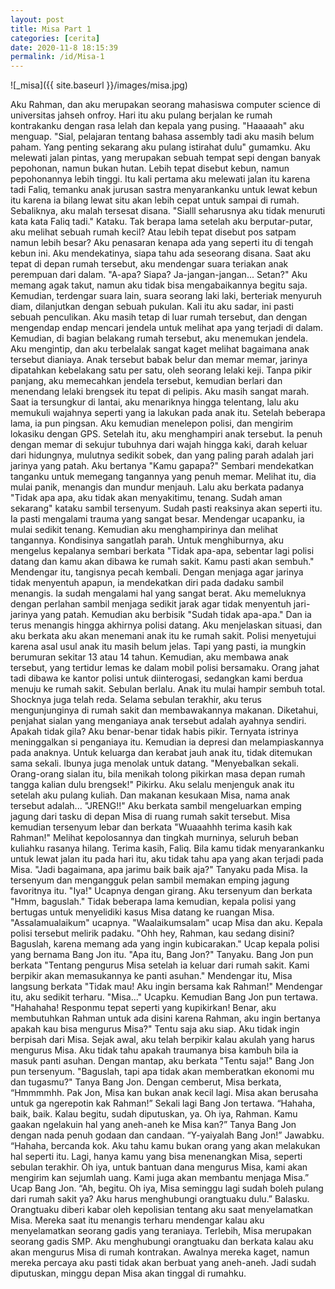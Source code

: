 ```yaml
---
layout: post
title: Misa Part 1
categories: [cerita]
date: 2020-11-8 18:15:39
permalink: /id/Misa-1
---
```


![_misa]({{ site.baseurl }}/images/misa.jpg)

Aku Rahman, dan aku merupakan seorang mahasiswa computer science di universitas jahseh onfroy. Hari itu aku pulang berjalan ke rumah kontrakanku dengan rasa lelah dan kepala yang pusing. "Haaaaah" aku menguap. "Sial, pelajaran tentang bahasa assembly tadi aku masih belum paham. Yang penting sekarang aku pulang istirahat dulu" gumamku. Aku melewati jalan pintas, yang merupakan sebuah tempat sepi dengan banyak pepohonan, namun bukan hutan. Lebih tepat disebut kebun, namun pepohonannya lebih tinggi. Itu kali pertama aku melewati jalan itu karena tadi Faliq, temanku anak jurusan sastra menyarankanku untuk lewat kebun itu karena ia bilang lewat situ akan lebih cepat untuk sampai di rumah. Sebaliknya, aku malah tersesat disana. "Sialll seharusnya aku tidak menuruti kata kata Faliq tadi." Kataku. Tak berapa lama setelah aku berputar-putar, aku melihat sebuah rumah kecil? Atau lebih tepat disebut pos satpam namun lebih besar? Aku penasaran kenapa ada yang seperti itu di tengah kebun ini. Aku mendekatinya, siapa tahu ada seseorang disana. Saat aku tepat di depan rumah tersebut, aku mendengar suara teriakan anak perempuan dari dalam. "A-apa? Siapa? Ja-jangan-jangan... Setan?" Aku memang agak takut, namun aku tidak bisa mengabaikannya begitu saja. Kemudian, terdengar suara lain, suara seorang laki laki, berteriak menyuruh diam, dilanjutkan dengan sebuah pukulan. Kali itu aku sadar, ini pasti sebuah penculikan. Aku masih tetap di luar rumah tersebut, dan dengan mengendap endap mencari jendela untuk melihat apa yang terjadi di dalam. Kemudian, di bagian belakang rumah tersebut, aku menemukan jendela. Aku mengintip, dan aku terbelalak sangat kaget melihat bagaimana anak tersebut dianiaya. Anak tersebut babak belur dan memar memar, jarinya dipatahkan kebelakang satu per satu, oleh seorang lelaki keji. Tanpa pikir panjang, aku memecahkan jendela tersebut, kemudian berlari dan menendang lelaki brengsek itu tepat di pelipis. Aku masih sangat marah. Saat ia tersungkur di lantai, aku menariknya hingga telentang, lalu aku memukuli wajahnya seperti yang ia lakukan pada anak itu. Setelah beberapa lama, ia pun pingsan. Aku kemudian menelepon polisi, dan mengirim lokasiku
dengan GPS. Setelah itu, aku menghampiri anak tersebut. Ia penuh dengan memar di sekujur tubuhnya dari wajah hingga kaki, darah keluar dari hidungnya, mulutnya sedikit sobek, dan yang paling parah adalah jari jarinya yang patah. Aku bertanya "Kamu gapapa?" Sembari mendekatkan tanganku untuk memegang tangannya yang penuh memar. Melihat itu, dia mulai panik, menangis dan mundur menjauh. Lalu aku berkata padanya "Tidak apa apa, aku tidak akan menyakitimu, tenang. Sudah aman sekarang" kataku sambil tersenyum. Sudah pasti reaksinya akan seperti itu. Ia pasti mengalami trauma yang sangat besar. Mendengar ucapanku, ia mulai sedikit tenang. Kemudian aku menghampirinya dan melihat tangannya. Kondisinya sangatlah parah. Untuk menghiburnya, aku mengelus kepalanya sembari berkata "Tidak apa-apa, sebentar lagi polisi datang dan kamu akan dibawa ke rumah sakit. Kamu pasti akan sembuh." Mendengar itu, tangisnya pecah kembali. Dengan menjaga agar jarinya tidak menyentuh apapun, ia mendekatkan diri pada dadaku sambil menangis. Ia sudah mengalami hal yang sangat berat. Aku memeluknya dengan perlahan sambil menjaga sedikit jarak agar tidak menyentuh jari-jarinya yang patah. Kemudian aku berbisik "Sudah tidak apa-apa." Dan ia terus menangis hingga akhirnya polisi datang. Aku menjelaskan situasi, dan aku berkata aku akan menemani anak itu ke rumah sakit. Polisi menyetujui karena asal usul anak itu masih belum jelas. Tapi yang pasti, ia mungkin berumuran sekitar 13 atau 14 tahun. Kemudian, aku membawa anak tersebut, yang tertidur lemas ke dalam mobil polisi bersamaku. Orang jahat tadi dibawa ke kantor polisi untuk diinterogasi, sedangkan kami berdua menuju ke rumah sakit. Sebulan berlalu. Anak itu mulai hampir sembuh total. Shocknya juga telah reda. Selama sebulan terakhir, aku terus mengunjunginya di rumah sakit dan membawakannya makanan. Diketahui, penjahat sialan yang menganiaya anak tersebut adalah ayahnya sendiri. Apakah tidak gila? Aku benar-benar tidak habis pikir. Ternyata istrinya meninggalkan si penganiaya itu. Kemudian ia depresi dan melampiaskannya pada anaknya. Untuk keluarga dan kerabat jauh anak itu,
tidak ditemukan sama sekali. Ibunya juga menolak untuk datang. "Menyebalkan sekali. Orang-orang sialan itu, bila menikah tolong pikirkan masa depan rumah tangga kalian dulu brengsek!" Pikirku. Aku selalu menjenguk anak itu setelah aku pulang kuliah. Dan makanan kesukaan Misa, nama anak tersebut adalah... "JRENG!!" Aku berkata sambil mengeluarkan emping jagung dari tasku di depan Misa di ruang rumah sakit tersebut. Misa kemudian tersenyum lebar dan berkata "Wuaaahhh terima kasih kak Rahman!" Melihat kepolosannya dan tingkah murninya, seluruh beban kuliahku rasanya hilang. Terima kasih, Faliq. Bila kamu tidak menyarankanku untuk lewat jalan itu pada hari itu, aku tidak tahu apa yang akan terjadi pada Misa. "Jadi bagaimana, apa jarimu baik baik aja?" Tanyaku pada Misa. Ia tersenyum dan mengangguk pelan sambil memakan emping jagung favoritnya itu. "Iya!" Ucapnya dengan girang. Aku tersenyum dan berkata "Hmm, baguslah." Tidak beberapa lama kemudian, kepala polisi yang bertugas untuk menyelidiki kasus Misa datang ke ruangan Misa. "Assalamualaikum" ucapnya. "Waalaikumsalam" ucap Misa dan aku. Kepala polisi tersebut melirik padaku. "Ohh hey, Rahman, kau sedang disini? Baguslah, karena memang ada yang ingin kubicarakan." Ucap kepala polisi yang bernama Bang Jon itu. "Apa itu, Bang Jon?" Tanyaku. Bang Jon pun berkata "Tentang pengurus Misa setelah ia keluar dari rumah sakit. Kami berpikir akan memasukannya ke panti asuhan." Mendengar itu, Misa langsung berkata "Tidak mau! Aku ingin bersama kak Rahman!" Mendengar itu, aku sedikit terharu. "Misa..." Ucapku. Kemudian Bang Jon pun tertawa. "Hahahaha! Responmu tepat seperti yang kupikirkan! Benar, aku membutuhkan Rahman untuk ada disini karena Rahman, aku ingin bertanya apakah kau bisa mengurus Misa?" Tentu saja aku siap. Aku tidak ingin berpisah dari Misa. Sejak awal, aku telah berpikir kalau akulah yang harus mengurus Misa. Aku tidak tahu apakah traumanya bisa kambuh bila ia masuk panti asuhan. Dengan mantap, aku berkata "Tentu saja!" Bang Jon pun tersenyum. "Baguslah, tapi apa tidak akan memberatkan ekonomi mu dan tugasmu?" Tanya Bang Jon. Dengan cemberut, Misa
berkata, “Hmmmmhh. Pak Jon, Misa kan bukan anak kecil lagi. Misa akan berusaha untuk ga ngerepotin kak Rahman!” Sekali lagi Bang Jon tertawa. “Hahaha, baik, baik. Kalau begitu, sudah diputuskan, ya. Oh iya, Rahman. Kamu gaakan ngelakuin hal yang aneh-aneh ke Misa kan?” Tanya Bang Jon dengan nada penuh godaan dan candaan. “Y-yaiyalah Bang Jon!” Jawabku. “Hahaha, bercanda kok. Aku tahu kamu bukan orang yang akan melakukan hal seperti itu. Lagi, hanya kamu yang bisa menenangkan Misa, seperti sebulan terakhir. Oh iya, untuk bantuan dana mengurus Misa, kami akan mengirim kan sejumlah uang. Kami juga akan membantu menjaga Misa.” Ucap Bang Jon. “Ah, begitu. Oh iya, Misa seminggu lagi sudah boleh pulang dari rumah sakit ya? Aku harus menghubungi orangtuaku dulu.” Balasku. Orangtuaku diberi kabar oleh kepolisian tentang aku saat menyelamatkan Misa. Mereka saat itu menangis terharu mendengar kalau aku menyelamatkan seorang gadis yang teraniaya. Terlebih, Misa merupakan seorang gadis SMP. Aku menghubungi orangtuaku dan berkata kalau aku akan mengurus Misa di rumah kontrakan. Awalnya mereka kaget, namun mereka percaya aku pasti tidak akan berbuat yang aneh-aneh. Jadi sudah diputuskan, minggu depan Misa akan tinggal di rumahku.
